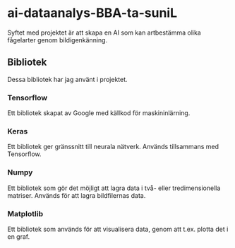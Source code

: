 # ai-dataanalys-BBA-ta-suniL

Syftet med projektet är att skapa en AI som kan artbestämma olika fågelarter genom bildigenkänning. 

## Bibliotek
Dessa bibliotek har jag använt i projektet.

### Tensorflow
Ett bibliotek skapat av Google med källkod för maskininlärning.

### Keras
Ett bibliotek ger gränssnitt till neurala nätverk. Används tillsammans med Tensorflow. 

### Numpy
Ett bibliotek som gör det möjligt att lagra data i två- eller tredimensionella matriser. Används för att lagra bildfilernas data.

### Matplotlib

Ett bibliotek som används för att visualisera data, genom att t.ex. plotta det i en graf.
